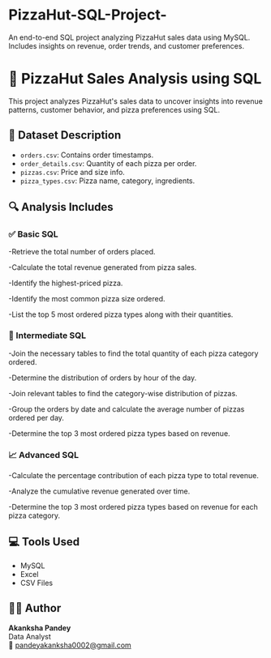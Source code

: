 # PizzaHut-SQL-Project-
An end-to-end SQL project analyzing PizzaHut sales data using MySQL. Includes insights on revenue, order trends, and customer preferences.

# 🍕 PizzaHut Sales Analysis using SQL

This project analyzes PizzaHut's sales data to uncover insights into revenue patterns, customer behavior, and pizza preferences using SQL.

## 📁 Dataset Description

- `orders.csv`: Contains order timestamps.
- `order_details.csv`: Quantity of each pizza per order.
- `pizzas.csv`: Price and size info.
- `pizza_types.csv`: Pizza name, category, ingredients.

## 🔍 Analysis Includes

### ✅ Basic SQL
-Retrieve the total number of orders placed.

-Calculate the total revenue generated from pizza sales.

-Identify the highest-priced pizza.

-Identify the most common pizza size ordered.

-List the top 5 most ordered pizza types along with their quantities.


### 🔄 Intermediate SQL
-Join the necessary tables to find the total quantity of each pizza category ordered.

-Determine the distribution of orders by hour of the day. 

-Join relevant tables to find the category-wise distribution of pizzas.

-Group the orders by date and calculate the average number of pizzas ordered per day.

-Determine the top 3 most ordered pizza types based on revenue.

### 📈 Advanced SQL
-Calculate the percentage contribution of each pizza type to total revenue.

-Analyze the cumulative revenue generated over time.

-Determine the top 3 most ordered pizza types based on revenue for each pizza category.

## 💻 Tools Used
- MySQL
- Excel
- CSV Files

## 🧑‍💻 Author
**Akanksha Pandey**  
  Data Analyst  
📧 pandeyakanksha0002@gmail.com  
